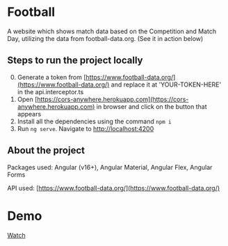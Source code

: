 # Football
A website which shows match data based on the Competition and Match Day, utilizing the data from football-data.org. (See it in action below)

## Steps to run the project locally
0. Generate a token from [https://www.football-data.org/](https://www.football-data.org/) and replace it at 'YOUR-TOKEN-HERE' in the api.interceptor.ts
1. Open [https://cors-anywhere.herokuapp.com](https://cors-anywhere.herokuapp.com) in browser and click on the button that appears
2. Install all the dependencies using the command `npm i`
3. Run `ng serve`. Navigate to [http://localhost:4200](http://localhost:4200)

## About the project
Packages used: Angular (v16+), Angular Material, Angular Flex, Angular Forms

API used: [https://www.football-data.org/](https://www.football-data.org/)

# Demo
[Watch](https://github.com/chrisjollydj/Football/assets/24477801/68d8e8b3-1fe0-420a-bd78-7750ec675c36)
